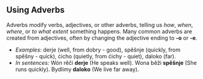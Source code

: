 ## Using Adverbs

Adverbs modify verbs, adjectives, or other adverbs, telling us *how*, *when*, *where*, or *to what extent* something happens. Many common adverbs are created from adjectives, often by changing the adjective ending to **-o** or **-e**.

* *Examples:* derje (well, from dobry - good), spěšnje (quickly, from spěšny - quick), ćicho (quietly, from ćichy - quiet), daloko (far).
* *In sentences:* Wón rěči **derje** (He speaks well). Wona běži **spěšnje** (She runs quickly). Bydlimy **daloko** (We live far away).